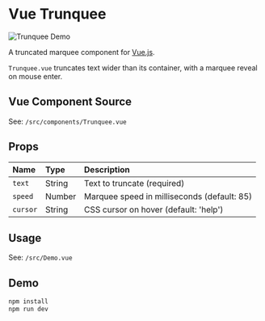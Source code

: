 # Vue Trunquee

![Trunquee Demo](https://i.imgur.com/rggXkO7.gif)

A truncated marquee component for [Vue.js](http://vuejs.org/).

`Trunquee.vue` truncates text wider than its container, with a marquee reveal on mouse enter.

## Vue Component Source

See: `/src/components/Trunquee.vue`

## Props

| Name     | Type   | Description                                 |
| :---     | :---   | :---                                        |
| `text`   | String | Text to truncate (required)                 |
| `speed`  | Number | Marquee speed in milliseconds (default: 85) |
| `cursor` | String | CSS cursor on hover (default: 'help')       |

## Usage

See: `/src/Demo.vue`

## Demo

``` bash
npm install
npm run dev
```
